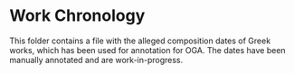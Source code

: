 # Work Chronology

This folder contains a file with the alleged composition dates of Greek 
works, which has been used for annotation for OGA. 
The dates have been manually annotated and are work-in-progress.

